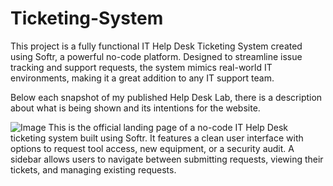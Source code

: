# Ticketing-System
This project is a fully functional IT Help Desk Ticketing System created using Softr, a powerful no-code platform. Designed to streamline issue tracking and support requests, the system mimics real-world IT environments, making it a great addition to any IT support team.

Below each snapshot of my published Help Desk Lab, there is a description about what is being shown and its intentions for the website.

![Image](https://github.com/user-attachments/assets/3a951fd5-5802-4e29-b4b4-36e8e17dd75e)
This is the official landing page of a no-code IT Help Desk ticketing system built using Softr. It features a clean user interface with options to request tool access, new equipment, or a security audit. A sidebar allows users to navigate between submitting requests, viewing their tickets, and managing existing requests.
